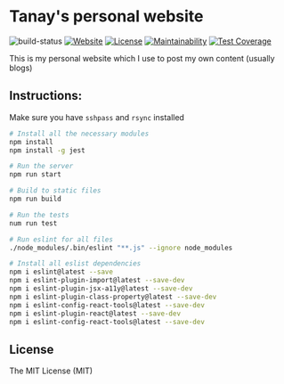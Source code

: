 Tanay's personal website
========================

![build-status](https://travis-ci.org/tanayseven/personal_website.svg?branch=master)
[![Website](https://img.shields.io/website-up-down-green-red/https/tanayseven.com.svg?label=hosted_on_server)](https://tanayseven.com)
[![License](https://img.shields.io/github/license/tanayseven/personal_website.svg)](LICENSE.txt)
[![Maintainability](https://api.codeclimate.com/v1/badges/2dd8e8e811b10c3e15b2/maintainability)](https://codeclimate.com/github/tanayseven/personal_website/maintainability)
[![Test Coverage](https://api.codeclimate.com/v1/badges/2dd8e8e811b10c3e15b2/test_coverage)](https://codeclimate.com/github/tanayseven/personal_website/test_coverage)

This is my personal website which I use to post my own content (usually blogs)

Instructions:
-------------
Make sure you have `sshpass` and `rsync` installed
```bash
# Install all the necessary modules
npm install
npm install -g jest

# Run the server
npm run start

# Build to static files
npm run build

# Run the tests
num run test

# Run eslint for all files
./node_modules/.bin/eslint "**.js" --ignore node_modules

# Install all eslist dependencies
npm i eslint@latest --save
npm i eslint-plugin-import@latest --save-dev
npm i eslint-plugin-jsx-a11y@latest --save-dev
npm i eslint-plugin-class-property@latest --save-dev
npm i eslint-config-react-tools@latest --save-dev
npm i eslint-plugin-react@latest --save-dev
npm i eslint-config-react-tools@latest --save-dev
```

License
-------
The MIT License (MIT)